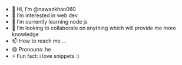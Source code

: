 - 👋 Hi, I’m @nawazkhan060
- 👀 I’m interested in web dev
- 🌱 I’m currently learning node js
- 💞️ I’m looking to collaborate on anything which will provide me more knowledge
- 📫 How to reach me ...
- 😄 Pronouns: he
- ⚡ Fun fact: i love snippets :)

<!---
nawazkhan060/nawazkhan060 is a ✨ special ✨ repository because its `README.md` (this file) appears on your GitHub profile.
You can click the Preview link to take a look at your changes.
--->

